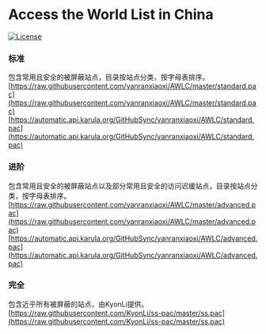 # Access the World List in China

[![License](https://img.shields.io/badge/license-MIT-green.svg)](https://github.com/yanranxiaoxi/SPFBP/blob/master/LICENSE)

### 标准

包含常用且安全的被屏蔽站点，目录按站点分类，按字母表排序。  
[https://raw.githubusercontent.com/yanranxiaoxi/AWLC/master/standard.pac](https://raw.githubusercontent.com/yanranxiaoxi/AWLC/master/standard.pac)
[https://automatic.api.karula.org/GitHubSync/yanranxiaoxi/AWLC/standard.pac](https://automatic.api.karula.org/GitHubSync/yanranxiaoxi/AWLC/standard.pac)

### 进阶

包含常用且安全的被屏蔽站点以及部分常用且安全的访问迟缓站点，目录按站点分类，按字母表排序。  
[https://raw.githubusercontent.com/yanranxiaoxi/AWLC/master/advanced.pac](https://raw.githubusercontent.com/yanranxiaoxi/AWLC/master/advanced.pac)
[https://automatic.api.karula.org/GitHubSync/yanranxiaoxi/AWLC/advanced.pac](https://automatic.api.karula.org/GitHubSync/yanranxiaoxi/AWLC/advanced.pac)

### 完全

包含近乎所有被屏蔽的站点，由KyonLi提供。  
[https://raw.githubusercontent.com/KyonLi/ss-pac/master/ss.pac](https://raw.githubusercontent.com/KyonLi/ss-pac/master/ss.pac)
